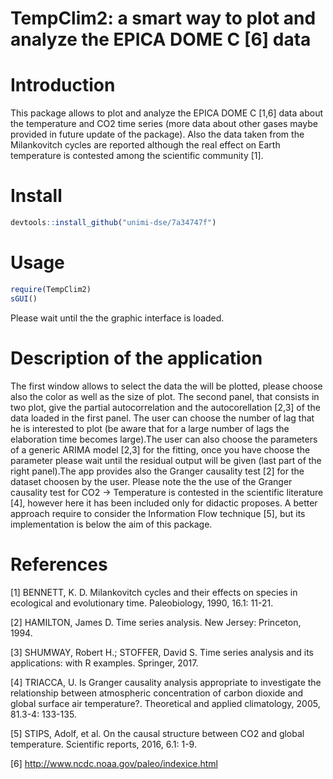 # TempClim2: a smart way to plot and analyze the EPICA DOME C [6] data


# Introduction  

This package allows to plot and analyze the EPICA DOME C [1,6] data about the temperature and CO2 time series (more data about other gases maybe provided in future update of the package). Also the data taken from the Milankovitch cycles are reported although the real effect on Earth temperature is contested among the scientific community [1]. 

# Install 

```R
devtools::install_github("unimi-dse/7a34747f")
```
# Usage

```R
require(TempClim2)  
sGUI()    
```
Please wait until the the graphic interface is loaded. 

# Description of the application       

The first window allows to select the data the will be plotted, please choose also the color as well as the size of plot. The second panel, that consists in two plot, give the partial autocorrelation and the autocorellation [2,3] of the data loaded in the first panel. The user can choose the number of lag that he is interested to plot (be aware that for a large number of lags the elaboration time becomes large).The user can also choose the parameters of a generic ARIMA model [2,3] for the fitting, once you have choose the parameter please wait until the residual output will be given (last part of the right panel).The app provides also the Granger causality test [2] for the dataset choosen by the user. Please note the the use of the Granger causality test for CO2 -> Temperature is contested in the scientific literature [4], however here it has been included only for didactic proposes. A better approach require to consider the Information Flow technique [5], but its implementation is below the aim of this package. 

# References

[1] BENNETT, K. D. Milankovitch cycles and their effects on species in ecological and evolutionary time. Paleobiology, 1990, 16.1: 11-21.

[2] HAMILTON, James D. Time series analysis. New Jersey: Princeton, 1994.

[3] SHUMWAY, Robert H.; STOFFER, David S. Time series analysis and its applications: with R examples. Springer, 2017.

[4] TRIACCA, U. Is Granger causality analysis appropriate to investigate the relationship between atmospheric concentration of carbon dioxide and global surface air temperature?. Theoretical and applied climatology, 2005, 81.3-4: 133-135.

[5] STIPS, Adolf, et al. On the causal structure between CO2 and global temperature. Scientific reports, 2016, 6.1: 1-9.

[6] http://www.ncdc.noaa.gov/paleo/indexice.html








